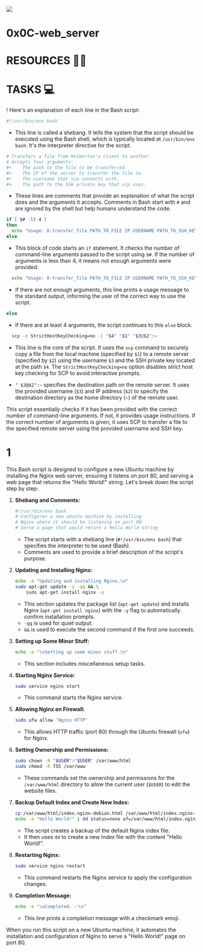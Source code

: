 ![](https://s3.amazonaws.com/intranet-projects-files/holbertonschool-sysadmin_devops/266/82VsYEC.jpg)

# 0x0C-web_server

# RESOURCES 👨‍💻

# TASKS 💻

! Here's an explanation of each line in the Bash script:

```bash
#!/usr/bin/env bash
```
- This line is called a shebang. It tells the system that the script should be executed using the Bash shell, which is typically located at `/usr/bin/env bash`. It's the interpreter directive for the script.

```bash
# Transfers a file from Holberton's client to another.
# Accepts four arguments:
#+    The path to the file to be transferred.
#+    The IP of the server to transfer the file to.
#+    The username that scp connects with.
#+    The path to the SSH private key that scp uses.
```
- These lines are comments that provide an explanation of what the script does and the arguments it accepts. Comments in Bash start with `#` and are ignored by the shell but help humans understand the code.

```bash
if [ $# -lt 4 ]
then
  echo "Usage: 0-transfer_file PATH_TO_FILE IP USERNAME PATH_TO_SSH_KEY"
else
```
- This block of code starts an `if` statement. It checks the number of command-line arguments passed to the script using `$#`. If the number of arguments is less than 4, it means not enough arguments were provided.

```bash
  echo "Usage: 0-transfer_file PATH_TO_FILE IP USERNAME PATH_TO_SSH_KEY"
```
- If there are not enough arguments, this line prints a usage message to the standard output, informing the user of the correct way to use the script.

```bash
else
```
- If there are at least 4 arguments, the script continues to this `else` block.

```bash
  scp -o StrictHostKeyChecking=no -i "$4" "$1" "$3@$2":~
```
- This line is the core of the script. It uses the `scp` command to securely copy a file from the local machine (specified by `$1`) to a remote server (specified by `$2`) using the username `$3` and the SSH private key located at the path `$4`. The `StrictHostKeyChecking=no` option disables strict host key checking for SCP to avoid interactive prompts.

- `" $3@$2":~` specifies the destination path on the remote server. It uses the provided username (`$3`) and IP address (`$2`) to specify the destination directory as the home directory (`~`) of the remote user.

This script essentially checks if it has been provided with the correct number of command-line arguments. If not, it provides usage instructions. If the correct number of arguments is given, it uses SCP to transfer a file to the specified remote server using the provided username and SSH key.

# 	1

This Bash script is designed to configure a new Ubuntu machine by installing the Nginx web server, ensuring it listens on port 80, and serving a web page that returns the "Hello World!" string. Let's break down the script step by step:

1. **Shebang and Comments:**
   ```bash
   #!/usr/bin/env bash
   # Configures a new ubuntu machine by installing
   # Nginx where it should be listening on port 80
   # Serve a page that would return a Hello World string
   ```
   - The script starts with a shebang line (`#!/usr/bin/env bash`) that specifies the interpreter to be used (Bash).
   - Comments are used to provide a brief description of the script's purpose.

2. **Updating and Installing Nginx:**
   ```bash
   echo -e "Updating and installing Nginx.\n"
   sudo apt-get update -y -qq && \
       sudo apt-get install nginx -y
   ```
   - This section updates the package list (`apt-get update`) and installs Nginx (`apt-get install nginx`) with the `-y` flag to automatically confirm installation prompts.
   - `-qq` is used for quiet output.
   - `&&` is used to execute the second command if the first one succeeds.

3. **Setting up Some Minor Stuff:**
   ```bash
   echo -e "\nSetting up some minor stuff.\n"
   ```
   - This section includes miscellaneous setup tasks.

4. **Starting Nginx Service:**
   ```bash
   sudo service nginx start
   ```
   - This command starts the Nginx service.

5. **Allowing Nginx on Firewall:**
   ```bash
   sudo ufw allow 'Nginx HTTP'
   ```
   - This allows HTTP traffic (port 80) through the Ubuntu firewall (`ufw`) for Nginx.

6. **Setting Ownership and Permissions:**
   ```bash
   sudo chown -R "$USER":"$USER" /var/www/html
   sudo chmod -R 755 /var/www
   ```
   - These commands set the ownership and permissions for the `/var/www/html` directory to allow the current user (`$USER`) to edit the website files.

7. **Backup Default Index and Create New Index:**
   ```bash
   cp /var/www/html/index.nginx-debian.html /var/www/html/index.nginx-debian.html.bckp
   echo -e "Hello World!" | dd status=none of=/var/www/html/index.nginx-debian.html
   ```
   - The script creates a backup of the default Nginx index file.
   - It then uses `dd` to create a new index file with the content "Hello World!".

8. **Restarting Nginx:**
   ```bash
   sudo service nginx restart
   ```
   - This command restarts the Nginx service to apply the configuration changes.

9. **Completion Message:**
   ```bash
   echo -e "\nCompleted. ✅\n"
   ```
   - This line prints a completion message with a checkmark emoji.

When you run this script on a new Ubuntu machine, it automates the installation and configuration of Nginx to serve a "Hello World!" page on port 80.
